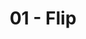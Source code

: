 ---
title: 01 - Flip
description: Escucha todos los programas y suscríbete al podcast sobre frontend y desarrollo web de @midudev.
type: page
layout: retos
image: '/images/podcast-og.jpg'
---